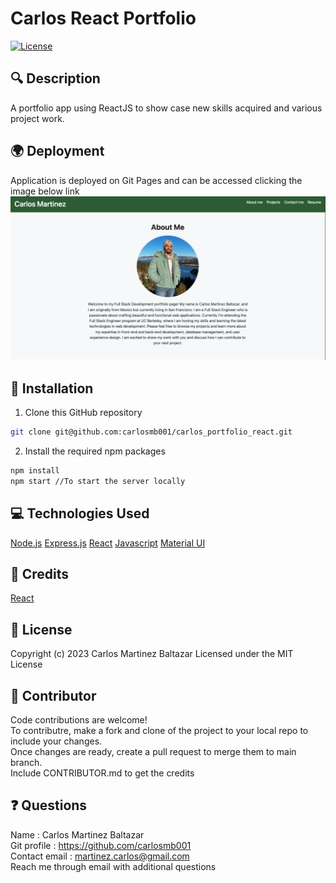 # Carlos React Portfolio
[![License](https://img.shields.io/badge/License-MIT-yellow.svg)](http://choosealicense.com/licenses/mit/)

## 🔍 Description
A portfolio app using ReactJS to show case new skills acquired and various project work.

## 🌍 Deployment
Application is deployed on Git Pages and can be accessed clicking the image below link
<a href="https://carlosmb001.github.io/carlos_portfolio_react/"><img src="/public/assests/images/projects/porfolio.png" alt="Website Preview"></a>

## 🚀 Installation
1. Clone this GitHub repository
```bash
git clone git@github.com:carlosmb001/carlos_portfolio_react.git
```
2. Install the required npm packages
```bash
npm install 
npm start //To start the server locally
```
## 💻 Technologies Used
[Node.js](https://nodejs.org/en)
[Express.js](https://expressjs.com/)
[React](https://react.dev/)
[Javascript](https://www.javascript.com/)
[Material UI](https://mui.com/material-ui/)

## 👏 Credits
[React](https://react.dev/learn/start-a-new-react-project)


## 📝 License
Copyright (c) 2023 Carlos Martinez Baltazar
Licensed under the MIT License

## 🤝 Contributor
Code contributions are welcome! <br> To contributre, make a fork and clone of the project to your local repo to include your changes. <br> Once changes are ready, create a pull request to merge them to main branch. <br> Include CONTRIBUTOR.md to get the credits



## ❓ Questions 
  Name : Carlos Martinez Baltazar <br>
  Git profile : https://github.com/carlosmb001 <br>
  Contact email : martinez.carlos@gmail.com  <br>
  Reach me through email with additional questions